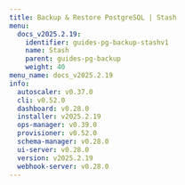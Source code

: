 ```yaml
---
title: Backup & Restore PostgreSQL | Stash
menu:
  docs_v2025.2.19:
    identifier: guides-pg-backup-stashv1
    name: Stash
    parent: guides-pg-backup
    weight: 40
menu_name: docs_v2025.2.19
info:
  autoscaler: v0.37.0
  cli: v0.52.0
  dashboard: v0.28.0
  installer: v2025.2.19
  ops-manager: v0.39.0
  provisioner: v0.52.0
  schema-manager: v0.28.0
  ui-server: v0.28.0
  version: v2025.2.19
  webhook-server: v0.28.0
---
```


